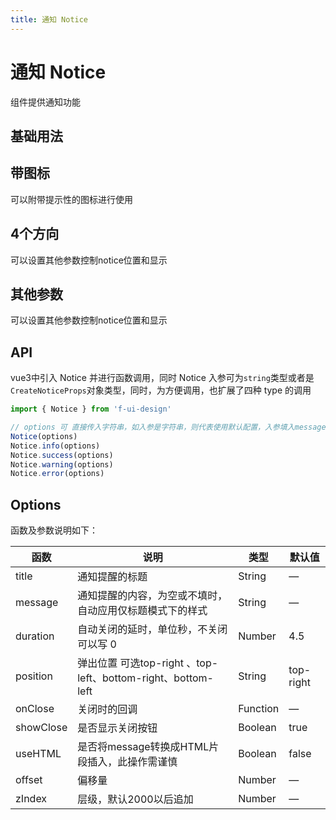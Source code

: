 ```yaml
---
title: 通知 Notice
---
```


<f-back-top></f-back-top>

# 通知 Notice

组件提供通知功能

## 基础用法

<preview path="./demo/Notice/Basic.vue"></preview>

## 带图标

可以附带提示性的图标进行使用

<preview path="./demo/Notice/TypeIcon.vue"></preview>

## 4个方向

可以设置其他参数控制notice位置和显示

<preview path="./demo/Notice/Position.vue"></preview>

## 其他参数

可以设置其他参数控制notice位置和显示

<preview path="./demo/Notice/Other.vue"></preview>

## API

vue3中引入 Notice 并进行函数调用，同时 Notice 入参可为`string`类型或者是 `CreateNoticeProps`对象类型，同时，为方便调用，也扩展了四种 type 的调用

```ts
import { Notice } from 'f-ui-design'

// options 可 直接传入字符串，如入参是字符串，则代表使用默认配置，入参填入message属性中进行调用
Notice(options)
Notice.info(options)
Notice.success(options)
Notice.warning(options)
Notice.error(options)
```

## Options

函数及参数说明如下：

| 函数      | 说明                                                         | 类型     | 默认值    |
| --------- | ------------------------------------------------------------ | -------- | --------- |
| title     | 通知提醒的标题                                               | String   | —         |
| message   | 通知提醒的内容，为空或不填时，自动应用仅标题模式下的样式     | String   | —         |
| duration  | 自动关闭的延时，单位秒，不关闭可以写 0                       | Number   | 4.5       |
| position  | 弹出位置 可选top-right 、top-left、bottom-right、bottom-left | String   | top-right |
| onClose   | 关闭时的回调                                                 | Function | —         |
| showClose | 是否显示关闭按钮                                             | Boolean  | true      |
| useHTML   | 是否将message转换成HTML片段插入，此操作需谨慎                | Boolean  | false     |
| offset    | 偏移量                                                       | Number   | —         |
| zIndex    | 层级，默认2000以后追加                                       | Number   | —         |
